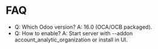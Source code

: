 # FAQ

- Q: Which Odoo version? A: 16.0 (OCA/OCB packaged).
- Q: How to enable? A: Start server with --addon account_analytic_organization or install in UI.
